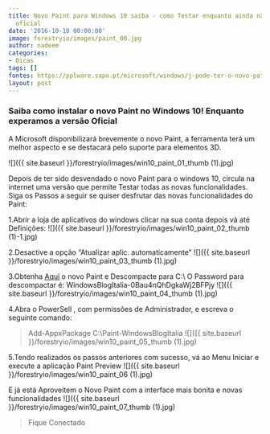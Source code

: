 ```yaml
---
title: Novo Paint para Windows 10 saiba - como Testar enquanto ainda não tem a versão
  oficial
date: '2016-10-10 00:00:00'
image: forestryio/images/paint_00.jpg
author: nadeem
categories:
- Dicas
tags: []
fontes: https://pplware.sapo.pt/microsoft/windows/j-pode-ter-o-novo-paint-no-seu-windows-10-saiba-como/
layout: post
---
```

###  Saiba como instalar o novo Paint no Windows 10! Enquanto experamos a versão Oficial

A Microsoft disponibilizará brevemente o novo Paint, a ferramenta terá um melhor aspecto e se destacará pelo suporte para elementos 3D.

![]({{ site.baseurl }}/forestryio/images/win10_paint_01_thumb (1).jpg)

Depois de ter sido desvendado o novo Paint para o windows 10, circula na internet uma versão que permite Testar todas as novas funcionalidades.
Siga os Passos a seguir se quiser desfrutar das novas funcionalidades do Paint:

1.Abrir a loja de aplicativos do windows clicar na sua conta depois vá até Definições:
![]({{ site.baseurl }}/forestryio/images/win10_paint_02_thumb (1)-1.jpg)

2.Desactive a opção “Atualizar aplic. automaticamente”
![]({{ site.baseurl }}/forestryio/images/win10_paint_03_thumb (1).jpg)

3.Obtenha [Aqui](http://mega.nz/#!eMNlVJRb!uYCkEW7MAZCeVnq1iXa7Ckq7Is07WrLewbPcJC8z-90) o novo Paint e Descompacte para C:\ 
O Password para descompactar é: WindowsBlogItalia-0Bau4nQhDgkaWj2BFPjy
![]({{ site.baseurl }}/forestryio/images/win10_paint_04_thumb (1).jpg)

4.Abra o PowerSell , com permissões de Administrador, e escreva o seguinte comando:
> Add-AppxPackage C:\Paint-WindowsBlogItalia
![]({{ site.baseurl }}/forestryio/images/win10_paint_05_thumb (1).jpg)

5.Tendo realizados os passos anteriores com sucesso, vá ao Menu Iniciar e execute a aplicação Paint Preview
![]({{ site.baseurl }}/forestryio/images/win10_paint_06 (1).jpg)

E já está Aproveitem o Novo Paint com a interface mais bonita e novas funcionalidades
![]({{ site.baseurl }}/forestryio/images/win10_paint_07_thumb (1).jpg)

> Fique Conectado
